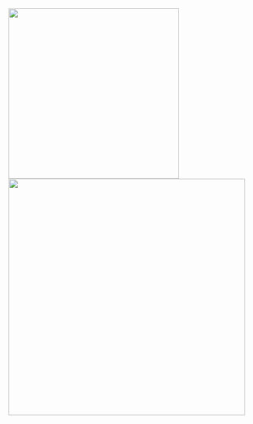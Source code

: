 <a href="https://github.com/anuraghazra/github-readme-stats">
  <img align="left" width="335" src="https://github-readme-stats-wataru343.vercel.app/api/top-langs/?username=Wataru343&show_icons=true&theme=dark&layout=compact&langs_count=8" />
</a>
<a href="https://github.com/anuraghazra/github-readme-stats">
  <img align="left" width="465" src="https://github-readme-stats-wataru343.vercel.app/api?username=Wataru343&show_icons=true&theme=dark&&count_private=true&include_all_commits=true" />
</a>
